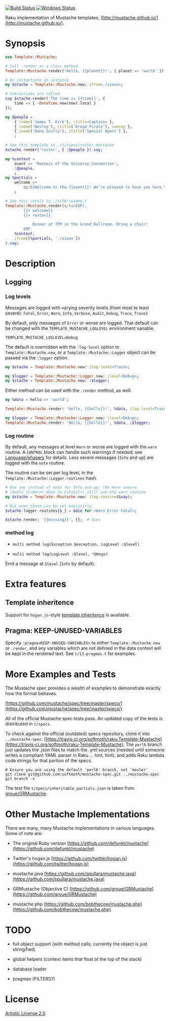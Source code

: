 [![Build Status](https://travis-ci.org/softmoth/raku-Template-Mustache.svg?branch=master)](https://travis-ci.org/softmoth/raku-Template-Mustache) [![Windows Status](https://ci.appveyor.com/api/projects/status/github/softmoth/raku-Template-Mustache?branch=master&passingText=Windows%20-%20OK&failingText=Windows%20-%20FAIL&pendingText=Windows%20-%20pending&svg=true)](https://ci.appveyor.com/project/softmoth/raku-Template-Mustache/branch/master)

Raku implementation of Mustache templates, [http://mustache.github.io/](http://mustache.github.io/).

Synopsis
========

```raku
use Template::Mustache;

# Call .render as a class method
Template::Mustache.render('Hello, {{planet}}!', { planet => 'world' }).say;

# Or instantiate an instance
my $stache = Template::Mustache.new: :from<./views>;

# Subroutines are called
say $stache.render('The time is {{time}}', {
    time => { ~DateTime.new(now).local }
});

my @people =
    { :name('James T. Kirk'), :title<Captain> },
    { :name('Wesley'), :title('Dread Pirate'), :emcee },
    { :name('Dana Scully'), :title('Special Agent') },
    ;

# See this template in ./t/views/roster.mustache
$stache.render('roster', { :@people }).say;

my %context =
    event => 'Masters of the Universe Convention',
    :@people,
    ;
my %partials =
    welcome =>
        qq:b{Welcome to the {{event}}! We’re pleased to have you here.\n\n},
    ;

# See this result in ./t/50-readme.t
Template::Mustache.render(q:to/EOF/,
        {{> welcome}}
        {{> roster}}

            Dinner at 7PM in the Grand Ballroom. Bring a chair!
        EOF
    %context,
    :from([%partials, './views'])
).say;
```

Description
===========

Logging
-------

### Log levels

Messages are logged with varying severity levels (from most to least severe): `Fatal`, `Error`, `Warn`, `Info`, `Verbose`, `Audit`, `Debug`, `Trace`, `Trace2`

By default, only messages of `Error` or worse are logged. That default can be changed with the `TEMPLATE_MUSTACHE_LOGLEVEL` environment variable.

    TEMPLATE_MUSTACHE_LOGLEVEL=Debug

The default is overridden with the `:log-level` option to `Template::Mustache.new`, or a `Template::Mustache::Logger` object can be passed via the `:logger` option.

```raku
my $stache = Template::Mustache.new: :log-level<Trace>;

my $logger = Template::Mustache::Logger.new: :level<Debug>;
my $stache = Template::Mustache.new: :$logger;
```

Either method can be used with the `.render` method, as well.

```raku
my %data = hello => 'world';

Template::Mustache.render: 'Hello, {{hello}}!', %data, :log-level<Trace>;

my $logger = Template::Mustache::Logger.new: :level<Debug>;
Template::Mustache.render: 'Hello, {{hello}}!', %data, :$logger;
```

### Log routine

By default, any messages at level `Warn` or worse are logged with the `warn` routine. A `CONTROL` block can handle such warnings if needed; see [Language/phasers](https://docs.raku.org/language/phasers#CONTROL) for details. Less severe messages (`Info` and up) are logged with the `note` routine.

The routine can be set per log level, in the `Template::Mustache::Logger.routines` hash.

```raku
# Use say instead of note for Info and up; the more severe
# levels (C<Warn> down to C<Fatal>) still use the warn routine
my $stache = Template::Mustache.new: :log-routine(&say);

# But even those can be set explicitly
$stache.logger.routines{$_} = &die for <Warn Error Fatal>;

$stache.render: '{{missing}}', {};  # dies
```

### method log

  * `multi method log(Exception $exception, LogLevel :$level)`

  * `multi method log(LogLevel :$level, *@msgs)`

Emit a message at `$level` (`Info` by default).

Extra features
==============

Template inheritence
--------------------

Support for `hogan.js`-style [template inheritence](https://github.com/groue/GRMustache/blob/master/Guides/template_inheritance.md) is available.

Pragma: KEEP-UNUSED-VARIABLES
-----------------------------

Specify `:pragma<KEEP-UNUSED-VARIABLES>` to either `Template::Mustache.new` or `.render`, and any variables which are not defined in the data context will be kept in the rendered text. See `t/13-pragmas.t` for examples.

More Examples and Tests
=======================

The Mustache spec provides a wealth of examples to demonstrate exactly how the format behaves.

[https://github.com/mustache/spec/tree/master/specs/](https://github.com/mustache/spec/tree/master/specs/)

All of the official Mustache spec tests pass. An updated copy of the tests is distributed in `t/specs`.

To check against the official (outdated) specs repository, clone it into `../mustache-spec`: [https://travis-ci.org/softmoth/raku-Template-Mustache](https://travis-ci.org/softmoth/raku-Template-Mustache). The `perl6` branch just updates the .json files to match the .yml sources (needed until someone writes a compliant YAML parser in Raku … hint, hint), and adds Raku lambda code strings for that portion of the specs.

    # Ensure you are using the default 'perl6' branch, not 'master'
    git clone git@github.com:softmoth/mustache-spec.git ../mustache-spec
    git branch -v

The test file `t/specs/inheritable_partials.json` is taken from [groue/GRMustache](https:/github.com/groue/GRMustache).

Other Mustache Implementations
==============================

There are many, many Mustache implementations in various languages. Some of note are:

  * The original Ruby version [https://github.com/defunkt/mustache](https://github.com/defunkt/mustache)

  * Twitter's hogan.js [https://github.com/twitter/hogan.js](https://github.com/twitter/hogan.js)

  * mustache.java [https://github.com/spullara/mustache.java](https://github.com/spullara/mustache.java)

  * GRMustache (Objective C) [https://github.com/groue/GRMustache](https://github.com/groue/GRMustache)

  * mustache.php [https://github.com/bobthecow/mustache.php](https://github.com/bobthecow/mustache.php)

TODO
====

  * full object support (with method calls; currently the object is just stringified)

  * global helpers (context items that float at the top of the stack)

  * database loader

  * pragmas (FILTERS?)

License
=======

[Artistic License 2.0](http://www.perlfoundation.org/artistic_license_2_0)

